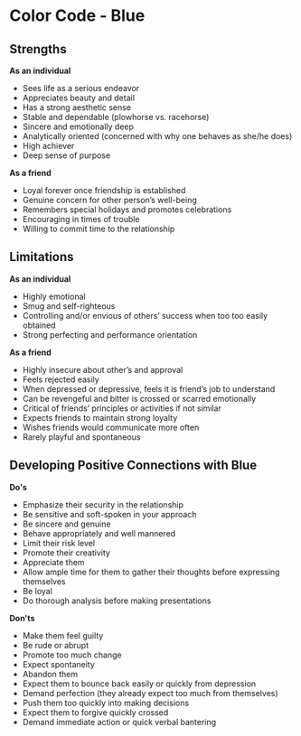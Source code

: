# Color Code - Blue
## Strengths
**As an individual**

* Sees life as a serious endeavor
* Appreciates beauty and detail
* Has a strong aesthetic sense
* Stable and dependable (plowhorse vs. racehorse)
* Sincere and emotionally deep
* Analytically oriented (concerned with why one behaves as she/he does)
* High achiever
* Deep sense of purpose

**As a friend**

* Loyal forever once friendship is established
* Genuine concern for other person’s well-being
* Remembers special holidays and promotes celebrations
* Encouraging in times of trouble
* Willing to commit time to the relationship

## Limitations
**As an individual**

* Highly emotional
* Smug and self-righteous
* Controlling and/or envious of others’ success when too too easily obtained
* Strong perfecting and performance orientation

**As a friend**

* Highly insecure about other’s and approval
* Feels rejected easily
* When depressed or depressive, feels it is friend’s job to understand
* Can be revengeful and bitter is crossed or scarred emotionally
* Critical of friends’ principles or activities if not similar
* Expects friends to maintain strong loyalty
* Wishes friends would communicate more often
* Rarely playful and spontaneous

## Developing Positive Connections with Blue
**Do's**

- Emphasize their security in the relationship
- Be sensitive and soft-spoken in your approach
- Be sincere and genuine
- Behave appropriately and well mannered
- Limit their risk level
- Promote their creativity
- Appreciate them
- Allow ample time for them to gather their thoughts before expressing themselves
- Be loyal
- Do thorough analysis before making presentations

**Don'ts**

* Make them feel guilty
* Be rude or abrupt
* Promote too much change
* Expect spontaneity
* Abandon them
* Expect them to bounce back easily or quickly from depression
* Demand perfection (they already expect too much from themselves)
* Push them too quickly into making decisions
* Expect them to forgive quickly crossed
* Demand immediate action or quick verbal bantering